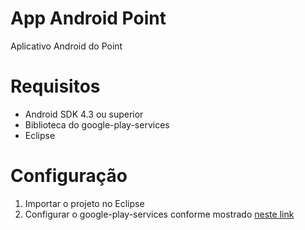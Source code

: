 App Android Point
==========

Aplicativo Android do Point

# Requisitos

* Android SDK 4.3 ou superior
* Biblioteca do google-play-services
* Eclipse

# Configuração

1. Importar o projeto no Eclipse
2. Configurar o google-play-services conforme mostrado [neste link](https://www.youtube.com/watch?v=8DMRjklRqkw&index=3&list=PLxE2viIA-WCwgh3vQ2AnRuh0C5AjQZx7d)
